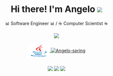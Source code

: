 <div align="center">
 <h1> Hi there! I'm Angelo <img src="https://raw.githubusercontent.com/iampavangandhi/iampavangandhi/master/gifs/Hi.gif" width="30px"></h1>
</div>

<div align="center">
 📊 Software Engineer 📊 / 
 ☕ Computer Scientist ☕ 
</div><br>

<div align="center">
  <a href="https://github.com/angelobezutti">

   <img height="170em" src="https://github-readme-stats.vercel.app/api/top-langs/?username=angelobezutti&layout=compact&theme=dracula"/>
</div>
  
<div style="display: inline_block" align="center"><br>
  <img align="center" alt="Angelo-java" height="40" width="70" src="https://raw.githubusercontent.com/devicons/devicon/master/icons/java/java-original.svg"> 
  <img align="center" alt="Angelo-spring" height="40" width="70"src="https://cdn.jsdelivr.net/gh/devicons/devicon/icons/spring/spring-original.svg"  />
</div>
  
  ##
<div align="center"> 
  <a href="https://instagram.com/angelobezutti/" target="_blank"><img src="https://img.shields.io/badge/-Instagram-%23E4405F?style=for-the-badge&logo=instagram&logoColor=white"></a>
  <a href = "mailto:angelobezutti@gmail.com"><img src="https://img.shields.io/badge/-Gmail-%23333?style=for-the-badge&logo=gmail&logoColor=white" target="_blank"></a>
  <a href="https://www.linkedin.com/in/angelo-bezutti/" target="_blank"><img src="https://img.shields.io/badge/-LinkedIn-%230077B5?style=for-the-badge&logo=linkedin&logoColor=white"></a> 
</div>
